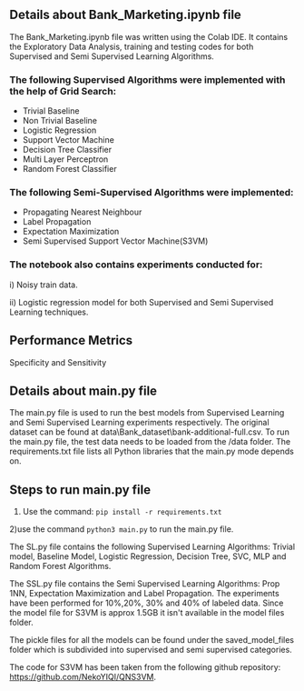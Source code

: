 
## Details about Bank_Marketing.ipynb file
The Bank_Marketing.ipynb file was written using the Colab IDE. It contains the Exploratory Data Analysis, training and testing codes for both Supervised and Semi Supervised Learning Algorithms.

### The following Supervised Algorithms were implemented with the help of Grid Search:
- Trivial Baseline
- Non Trivial Baseline
- Logistic Regression
- Support Vector Machine
- Decision Tree Classifier
- Multi Layer Perceptron
- Random Forest Classifier

### The following Semi-Supervised Algorithms were implemented:
- Propagating Nearest Neighbour
- Label Propagation
- Expectation Maximization
- Semi Supervised Support Vector Machine(S3VM)

### The notebook also contains experiments conducted for:
i) Noisy train data.

ii) Logistic regression model for both Supervised and Semi Supervised Learning techniques.

## Performance Metrics
Specificity and Sensitivity
 
## Details about main.py file
The main.py file is used to run the best models from Supervised Learning and Semi Supervised Learning experiments respectively. The original dataset can be found at data\Bank_dataset\bank-additional-full.csv. To run the main.py file, the test data needs to be loaded from the /data folder. The requirements.txt file lists all Python libraries that the main.py mode depends on.

## Steps to run main.py file

1) Use the command:
`pip install -r requirements.txt`

2)use the command `python3 main.py` to run the main.py file.




The SL.py file contains the following Supervised Learning Algorithms: Trivial model, Baseline Model, Logistic Regression, Decision Tree, SVC, MLP and Random Forest Algorithms.

The SSL.py file contains the Semi Supervised Learning Algorithms: Prop 1NN, Expectation Maximization and Label Propagation. The experiments have been performed for 10%,20%, 30% and 40% of labeled data. Since the model file for S3VM is approx 1.5GB it isn't available in the model files folder.

The pickle files for all the models can be found under the saved_model_files folder which is subdivided into supervised and semi supervised categories.

The code for S3VM has been taken from the following github repository: https://github.com/NekoYIQI/QNS3VM.
